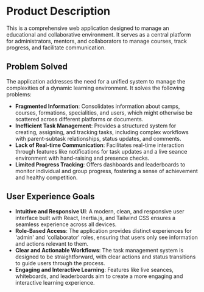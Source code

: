 # Product Description

This is a comprehensive web application designed to manage an educational and collaborative environment. It serves as a central platform for administrators, mentors, and collaborators to manage courses, track progress, and facilitate communication.

## Problem Solved

The application addresses the need for a unified system to manage the complexities of a dynamic learning environment. It solves the following problems:

-   **Fragmented Information**: Consolidates information about camps, courses, formations, specialities, and users, which might otherwise be scattered across different platforms or documents.
-   **Inefficient Task Management**: Provides a structured system for creating, assigning, and tracking tasks, including complex workflows with parent-subtask relationships, status updates, and comments.
-   **Lack of Real-time Communication**: Facilitates real-time interaction through features like notifications for task updates and a live seance environment with hand-raising and presence checks.
-   **Limited Progress Tracking**: Offers dashboards and leaderboards to monitor individual and group progress, fostering a sense of achievement and healthy competition.

## User Experience Goals

-   **Intuitive and Responsive UI**: A modern, clean, and responsive user interface built with React, Inertia.js, and Tailwind CSS ensures a seamless experience across all devices.
-   **Role-Based Access**: The application provides distinct experiences for 'admin' and 'collaborator' roles, ensuring that users only see information and actions relevant to them.
-   **Clear and Actionable Workflows**: The task management system is designed to be straightforward, with clear actions and status transitions to guide users through the process.
-   **Engaging and Interactive Learning**: Features like live seances, whiteboards, and leaderboards aim to create a more engaging and interactive learning experience.